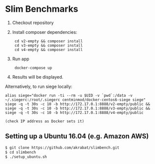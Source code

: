 # Slim Benchmarks

1. Checkout repository

2. Install composer dependencies:

        cd v2-empty && composer install
        cd v3-empty && composer install
        cd v4-empty && composer install

3. Run app

        docker-compose up

4. Results will be displayed.


Alternatively, to run siege locally:

    alias siege="docker run -ti --rm -u $UID -v `pwd`:/data -v ~/.siegerc:/root/.siegerc centminmod/docker-centos6-siege siege"
    siege -q -t 30s -c 10 -b http://172.17.0.1:8888/v2-empty/public && siege -q -t 30s -c 10 -b http://172.17.0.1:8888/v3-empty/public && siege -q -t 30s -c 10 -b http://172.17.0.1:8888/v4-empty/public

    (check IP address as Docker sets it)



## Setting up a Ubuntu 16.04 (e.g. Amazon AWS)


```bash
$ git clone https://github.com/akrabat/slimbench.git
$ cd slimbench
$ ./setup_ubuntu.sh

